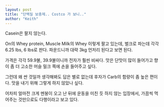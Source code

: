 ```yaml
---
layout: post
title: "단백질 보충제.. Costco 가 보니.."
author: "Keith"
---
```



Casein은 팔지 않는다.




On의 Whey protein, Muscle Milk의 Whey 이렇게 팔고 있는데, 벌크로 파는데 각각 6.25 lbs, 6 lbs로 판다. 파운드니까 대략 3kg 언저리 된다고 보면 된다.




가격은 각각 59.9불, 39.9불이니까 전자가 훨씬 비싸다. 맛은 단맛이 많이 들어가고 향이 좀 더 고소한 머슬 밀크 쪽에 손을 들어주고 싶다.




그런데 왜 싼 것일까 생각해봐도 답은 별로 없는데 후자가 Carb의 함량이 좀 높은 편이다. 맛을 내기 위해 그렇게 하지 않았나 싶다.




어차피 얼마전 크게 멘붕이 오고 난 뒤에 운동을 미친 듯 하지 않는 입장에서, 가끔씩 먹어주는 것만으로도 다행이라고 보고 있다. 





